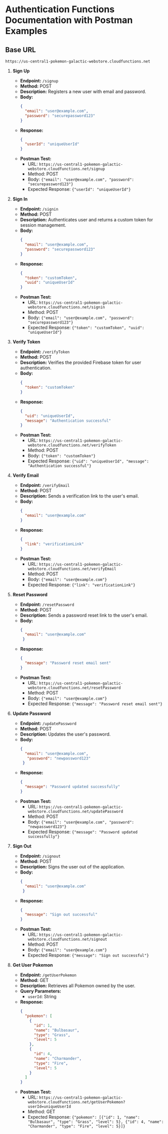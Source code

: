 
# Authentication Functions Documentation with Postman Examples

## Base URL
`https://us-central1-pokemon-galactic-webstore.cloudfunctions.net`

1. **Sign Up**
   - **Endpoint:** `/signup`
   - **Method:** POST
   - **Description:** Registers a new user with email and password.
   - **Body:**
     ```json
     {
       "email": "user@example.com",
       "password": "securepassword123"
     }
     ```
   - **Response:**
     ```json
     {
       "userId": "uniqueUserId"
     }
     ```
   - **Postman Test:**
     - URL: `https://us-central1-pokemon-galactic-webstore.cloudfunctions.net/signup`
     - Method: POST
     - Body: `{"email": "user@example.com", "password": "securepassword123"}`
     - Expected Response: `{"userId": "uniqueUserId"}`

2. **Sign In**
   - **Endpoint:** `/signin`
   - **Method:** POST
   - **Description:** Authenticates user and returns a custom token for session management.
   - **Body:**
     ```json
     {
       "email": "user@example.com",
       "password": "securepassword123"
     }
     ```
   - **Response:**
     ```json
     {
       "token": "customToken",
       "uuid": "uniqueUserId"
     }
     ```
   - **Postman Test:**
     - URL: `https://us-central1-pokemon-galactic-webstore.cloudfunctions.net/signin`
     - Method: POST
     - Body: `{"email": "user@example.com", "password": "securepassword123"}`
     - Expected Response: `{"token": "customToken", "uuid": "uniqueUserId"}`

3. **Verify Token**
   - **Endpoint:** `/verifyToken`
   - **Method:** POST
   - **Description:** Verifies the provided Firebase token for user authentication.
   - **Body:**
     ```json
     {
       "token": "customToken"
     }
     ```
   - **Response:**
     ```json
     {
       "uid": "uniqueUserId",
       "message": "Authentication successful"
     }
     ```
   - **Postman Test:**
     - URL: `https://us-central1-pokemon-galactic-webstore.cloudfunctions.net/verifyToken`
     - Method: POST
     - Body: `{"token": "customToken"}`
     - Expected Response: `{"uid": "uniqueUserId", "message": "Authentication successful"}`

4. **Verify Email**
   - **Endpoint:** `/verifyEmail`
   - **Method:** POST
   - **Description:** Sends a verification link to the user's email.
   - **Body:**
     ```json
     {
       "email": "user@example.com"
     }
     ```
   - **Response:**
     ```json
     {
       "link": "verificationLink"
     }
     ```
   - **Postman Test:**
     - URL: `https://us-central1-pokemon-galactic-webstore.cloudfunctions.net/verifyEmail`
     - Method: POST
     - Body: `{"email": "user@example.com"}`
     - Expected Response: `{"link": "verificationLink"}`

5. **Reset Password**
   - **Endpoint:** `/resetPassword`
   - **Method:** POST
   - **Description:** Sends a password reset link to the user's email.
   - **Body:**
     ```json
     {
       "email": "user@example.com"
      }
      ```
    - **Response:** 
      ```json
      {
        "message": "Password reset email sent"
      }
      ```
    - **Postman Test:**
      - URL: `https://us-central1-pokemon-galactic-webstore.cloudfunctions.net/resetPassword`
      - Method: POST
      - Body: `{"email": "user@example.com"}`
      - Expected Response: `{"message": "Password reset email sent"}`
      
6. **Update Password**
   - **Endpoint:** `/updatePassword`
   - **Method:** POST
   - **Description:** Updates the user's password.
   - **Body:**
     ```json
     {
       "email": "user@example.com",
        "password": "newpassword123"
      }
      ```
    - **Response:** 
      ```json
      {
        "message": "Password updated successfully"
      }
      ```
    - **Postman Test:**
      - URL: `https://us-central1-pokemon-galactic-webstore.cloudfunctions.net/updatePassword`
      - Method: POST
      - Body: `{"email": "user@example.com", "password": "newpassword123"}`
      - Expected Response: `{"message": "Password updated successfully"}`
      
7. **Sign Out**
   - **Endpoint:** `/signout`
   - **Method:** POST
   - **Description:** Signs the user out of the application.
   - **Body:**
     ```json
     {
       "email": "user@example.com"
      }
      ```
    - **Response:** 
      ```json
      {
        "message": "Sign out successful"
      }
      ```
    - **Postman Test:**
      - URL: `https://us-central1-pokemon-galactic-webstore.cloudfunctions.net/signout`
      - Method: POST
      - Body: `{"email": "user@example.com"}`
      - Expected Response: `{"message": "Sign out successful"}`
      
8. **Get User Pokemon**
   - **Endpoint:** `/getUserPokemon`
   - **Method:** GET
   - **Description:** Retrieves all Pokemon owned by the user.
   - **Query Parameters:**
     - `userId`: String
   - **Response:**
     ```json
     {
       "pokemon": [
         {
           "id": 1,
           "name": "Bulbasaur",
           "type": "Grass",
           "level": 5
         },
         {
           "id": 4,
           "name": "Charmander",
           "type": "Fire",
           "level": 5
         }
       ]
     }
     ```
   - **Postman Test:**
     - URL: `https://us-central1-pokemon-galactic-webstore.cloudfunctions.net/getUserPokemon?userId=uniqueUserId`
     - Method: GET
     - Expected Response: `{"pokemon": [{"id": 1, "name": "Bulbasaur", "type": "Grass", "level": 5}, {"id": 4, "name": "Charmander", "type": "Fire", "level": 5}]}`
